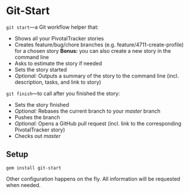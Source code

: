# Git-Start

`git start`—a Git workflow helper that:

* Shows all your PivotalTracker stories
* Creates feature/bug/chore branches (e.g. feature/4711-create-profile) for a chosen story
  **Bonus:** you can also create a new story in the command line
* Asks to estimate the story if needed
* Sets the story started
* _Optional:_ Outputs a summary of the story to the command line (incl. description, tasks, and link to story)

`git finish`—to call after you finished the story:

* Sets the story finished
* _Optional:_ Rebases the current branch to your *master* branch
* Pushes the branch
* _Optional:_ Opens a GitHub pull request (incl. link to the corresponding PivotalTracker story)
* Checks out *master*


## Setup

```
gem install git-start
```

Other configuration happens on the fly. All information will be requested when needed.
